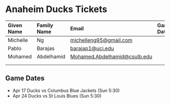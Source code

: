 # Anaheim Ducks Tickets

| Given Name | Family Name | Email | Game Date |
| :--        | :--         | :--   | :--       |
| Michelle   | Ng          | michelleng95@gmail.com | |
| Pablo      | Barajas     | barajap1@uci.edu | |
| Mohamed    | Abdelhamid  | Mohamed.Abdelhamid@csulb.edu | |
|            |             |                  | |
|            |             |                  | |

## Game Dates

* Apr 17 Ducks vs Columbus Blue Jackets (Sun 5:30)
* Apr 24 Ducks vs St Louis Blues (Sun 5:30)
